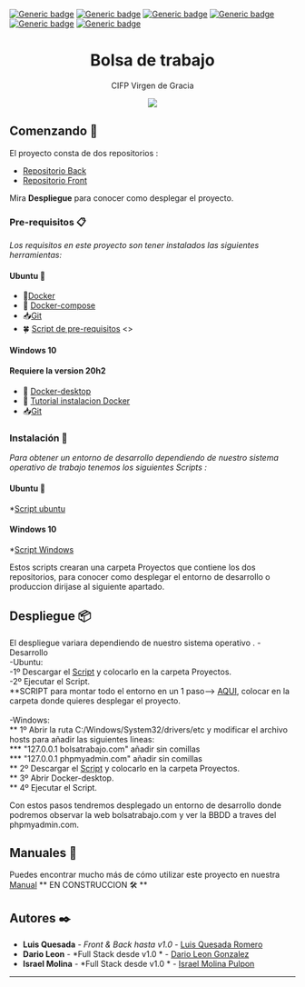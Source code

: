 
[![Generic badge](https://img.shields.io/badge/Front-Angular-blue.svg)](https://shields.io/) 
[![Generic badge](https://img.shields.io/badge/Api-Laravel-red.svg)](https://shields.io/)
[![Generic badge](https://img.shields.io/badge/Development%20enviroment-Docker-1f425f.svg)](https://shields.io/)
[![Generic badge](https://img.shields.io/badge/Deploy%20front-Netlify-04bac7.svg)](https://shields.io/)
[![Generic badge](https://img.shields.io/badge/Ubuntu-Ready-7a04cf.svg)](https://shields.io/)
[![Generic badge](https://img.shields.io/badge/Windows-Ready-f57905.svg)](https://shields.io/)

<h1 align="center"> Bolsa de trabajo </h1>
<p align="center"> CIFP Virgen de Gracia</p>
<a href="https://cifpvirgendegracia.com/"><p align="center"><img src="https://cifpvirgendegracia.com/wp-content/uploads/2019/11/LogoIcon.png"/></p> </a>

## Comenzando 🚀

El proyecto consta de dos repositorios :

* [Repositorio Back](https://github.com/kherop/bolsa_trabajo_back.git) <br>
* [Repositorio Front](https://github.com/kherop/bolsa_trabajo_front.git)

Mira **Despliegue** para conocer como desplegar el proyecto.

### Pre-requisitos 📋

_Los requisitos en este proyecto son tener instalados las siguientes herramientas:_

#### Ubuntu :penguin: ####
* :whale:[Docker](https://www.digitalocean.com/community/tutorials/how-to-install-and-use-docker-on-ubuntu-20-04-es)
* :whale2: [Docker-compose](https://www.digitalocean.com/community/tutorials/how-to-install-and-use-docker-compose-on-ubuntu-20-04-es)
* 📥[Git](https://www.digitalocean.com/community/tutorials/how-to-install-git-on-ubuntu-20-04-es)
* 🍀 [Script de pre-requisitos](https://drive.google.com/file/d/1rXfPjPWy2Db8DF9R8IaC9xe5nE3QZk06/view?usp=sharing)
<<ejecutar anteriormente un sudo su>>
#### Windows 10 ####
#### Requiere la version 20h2  ####
* :whale: [Docker-desktop](https://hub.docker.com/editions/community/docker-ce-desktop-windows)
* :whale2: [Tutorial instalacion Docker](https://enmilocalfunciona.io/instalando-y-probando-docker-en-windows-10/)
* 📥[Git](http://git-scm.com/download/win)

### Instalación 🔧

_Para obtener un entorno de desarrollo dependiendo de nuestro sistema operativo de trabajo tenemos los siguientes Scripts :_

#### Ubuntu :penguin: ####
*[Script ubuntu](https://drive.google.com/file/d/1bFFBECh7blk9XCnkZxN-jiOHropmqsvF/view?usp=sharing)
#### Windows 10 ####
*[Script Windows](https://drive.google.com/file/d/1eofeBkweaswPRB_jPlpxL2gqaAUuDdCa/view?usp=sharing)

Estos scripts crearan una carpeta Proyectos que contiene los dos repositorios, para conocer como desplegar el entorno de desarrollo o produccion dirijase al siguiente apartado.
## Despliegue 📦

El despliegue variara dependiendo de nuestro sistema operativo .
  -Desarrollo <br>
      -Ubuntu:<br>
          -1º Descargar el [Script](https://drive.google.com/file/d/1pPxc-gNklaX5URKry5OQj4j3fnElPPTZ/view?usp=sharing) y colocarlo en la carpeta Proyectos. <br>
          -2º Ejecutar el Script.<br>
      **SCRIPT para montar todo el entorno en un 1 paso--> [AQUI](https://drive.google.com/file/d/1UBv8UT2xEeVqN2JBM1uTuqQ2CSahsj4I/view?usp=sharing), colocar en la carpeta  donde quieres desplegar el proyecto.<br>
      <br>
      -Windows:<br>
          ** 1º Abrir la ruta C:/Windows/System32/drivers/etc y modificar el archivo hosts para añadir las siguientes lineas:<br>
              *** "127.0.0.1 bolsatrabajo.com"  añadir sin comillas <br>
              *** "127.0.0.1 phpmyadmin.com" añadir sin comillas <br>
          ** 2º Descargar el [Script](https://drive.google.com/file/d/1E2pKfvBHnpwTJ1Iy_Cm_5NEF7hNolgMb/view?usp=sharing) y colocarlo en la carpeta Proyectos. <br>
          ** 3º Abrir Docker-desktop. <br>
          ** 4º Ejecutar el Script. <br>
          
  Con estos pasos tendremos desplegado un entorno de desarrollo donde podremos observar la web bolsatrabajo.com  y  ver la BBDD a traves del phpmyadmin.com.     
   
## Manuales 📖

Puedes encontrar mucho más de cómo utilizar este proyecto en nuestra [Manual]() ** EN CONSTRUCCION 🛠 **

## Autores ✒️

* **Luis Quesada** - *Front & Back hasta v1.0* - [Luis Quesada Romero](https://github.com/kherop) 
* **Dario Leon** - *Full Stack desde v1.0 * - [Dario Leon Gonzalez](https://github.com/darioL506) 
* **Israel Molina** - *Full Stack desde v1.0 * - [Israel Molina Pulpon](https://github.com/TP01AB) 
---

